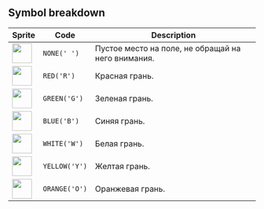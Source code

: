 <meta charset="UTF-8">

## Symbol breakdown
| Sprite | Code | Description |
| -------- | -------- | -------- |
|<img src="/codenjoy-contest/resources/rubicscube/sprite/none.png" style="width:40px;" /> | `NONE(' ')` | Пустое место на поле, не обращай на него внимания. | 
|<img src="/codenjoy-contest/resources/rubicscube/sprite/red.png" style="width:40px;" /> | `RED('R')` | Красная грань. | 
|<img src="/codenjoy-contest/resources/rubicscube/sprite/green.png" style="width:40px;" /> | `GREEN('G')` | Зеленая грань. | 
|<img src="/codenjoy-contest/resources/rubicscube/sprite/blue.png" style="width:40px;" /> | `BLUE('B')` | Синяя грань. | 
|<img src="/codenjoy-contest/resources/rubicscube/sprite/white.png" style="width:40px;" /> | `WHITE('W')` | Белая грань. | 
|<img src="/codenjoy-contest/resources/rubicscube/sprite/yellow.png" style="width:40px;" /> | `YELLOW('Y')` | Желтая грань. | 
|<img src="/codenjoy-contest/resources/rubicscube/sprite/orange.png" style="width:40px;" /> | `ORANGE('O')` | Оранжевая грань. | 
